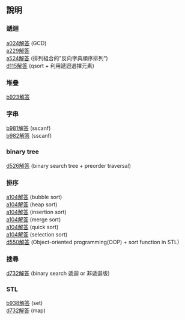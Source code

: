 ﻿## 說明

### 遞迴  
[a024](https://zerojudge.tw/ShowProblem?problemid=a024)[解答](https://github.com/XassassinXsaberX/zerojudge/blob/master/normal/a024.cpp) (GCD)  
[a229](https://zerojudge.tw/ShowProblem?problemid=a229)[解答](https://github.com/XassassinXsaberX/zerojudge/blob/master/normal/a229.c)  
[a524](https://zerojudge.tw/ShowProblem?problemid=a524)[解答](https://github.com/XassassinXsaberX/zerojudge/blob/master/normal/a524.c) (排列組合的"反向字典順序排列")  
[d115](https://zerojudge.tw/ShowProblem?problemid=d115)[解答](https://github.com/XassassinXsaberX/zerojudge/blob/master/normal/d115.c) (qsort + 利用遞迴選擇元素)  


### 堆疊
[b923](https://zerojudge.tw/ShowProblem?problemid=b923)[解答](https://github.com/XassassinXsaberX/zerojudge/blob/master/normal/b923.c)  


### 字串
[b981](https://zerojudge.tw/ShowProblem?problemid=b981)[解答](https://github.com/XassassinXsaberX/zerojudge/blob/master/normal/b981.c) (sscanf)  
[b982](https://zerojudge.tw/ShowProblem?problemid=b982)[解答](https://github.com/XassassinXsaberX/zerojudge/blob/master/normal/b982.c) (sscanf)  


### binary tree
[d526](https://zerojudge.tw/ShowProblem?problemid=d526)[解答](https://github.com/XassassinXsaberX/zerojudge/blob/master/normal/d526.c) (binary search tree + preorder traversal)  


### 排序
[a104](https://zerojudge.tw/ShowProblem?problemid=a104)[解答](https://github.com/XassassinXsaberX/zerojudge/blob/master/normal/a104(bubble%20sort).c) (bubble sort)  
[a104](https://zerojudge.tw/ShowProblem?problemid=a104)[解答](https://github.com/XassassinXsaberX/zerojudge/blob/master/normal/a104(heap%20sort).c) (heap sort)  
[a104](https://zerojudge.tw/ShowProblem?problemid=a104)[解答](https://github.com/XassassinXsaberX/zerojudge/blob/master/normal/a104(insertion%20sort).c) (insertion sort)  
[a104](https://zerojudge.tw/ShowProblem?problemid=a104)[解答](https://github.com/XassassinXsaberX/zerojudge/blob/master/normal/a104(merge%20sort).c) (merge sort)  
[a104](https://zerojudge.tw/ShowProblem?problemid=a104)[解答](https://github.com/XassassinXsaberX/zerojudge/blob/master/normal/a104(quick%20sort).c) (quick sort)  
[a104](https://zerojudge.tw/ShowProblem?problemid=a104)[解答](https://github.com/XassassinXsaberX/zerojudge/blob/master/normal/a104(selection%20sort).c) (selection sort)  
[d550](https://zerojudge.tw/ShowProblem?problemid=d550)[解答](https://github.com/XassassinXsaberX/zerojudge/blob/master/normal/d550.cpp) (Object-oriented programming(OOP) + sort function in STL)  


### 搜尋
[d732](https://zerojudge.tw/ShowProblem?problemid=d732)[解答](https://github.com/XassassinXsaberX/zerojudge/blob/master/normal/d732.c) (binary search 遞迴 or 非遞迴版)  



### STL
[b938](https://zerojudge.tw/ShowProblem?problemid=b938)[解答](https://github.com/XassassinXsaberX/zerojudge/blob/master/normal/b938.cpp) (set)  
[d732](https://zerojudge.tw/ShowProblem?problemid=d732)[解答](https://github.com/XassassinXsaberX/zerojudge/blob/master/normal/d732(map).cpp) (map)  

